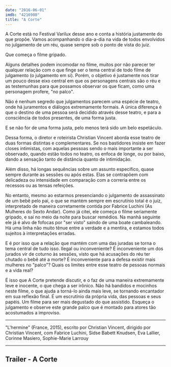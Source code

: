 ```yaml
---
date: "2016-06-01"
imdb: "4216908"
title: "A Corte"
---
```

A Corte está no Festival Varilux desse ano e conta a história justamente do que propõe. Vamos acompanhando o dia-a-dia na vida de todos envolvidos no julgamento de um réu, quase sempre sob o ponto de vista do juiz.

Que começa o filme gripado.

Alguns detalhes podem incomodar no filme, muitos por não parecer ter qualquer relação com o que finge ser o tema central de todo filme de julgamento (o julgamento em si). Porém, o objetivo é justamente nos tirar um pouco desse eixo central em que os personagens centrais são o réu e as testemunhas para que possamos observar os que ficam, como uma personagem profere, "no palco".

Não é nenhum segredo que julgamentos parecem uma espécie de teatro, onde há juramentos e diálogos extremamente formais. A única diferença é que o destino de uma pessoa será decidido através desse teatro, e para a consciência de todos presentes, de uma forma justa.

E se não for de uma forma justa, pelo menos terá sido um belo espetáculo.

Dessa forma, o diretor e roteirista Christian Vincent aborda esse teatro de duas formas distintas e complementares. Se nos bastidores insiste em fazer closes intimistas, com aquelas pessoas sendo o mais importante a ser observado, quando estão todos no teatro, os enfoca de longe, ou por baixo, dando a sensação tanto de distância quanto de intimidação.

Além disso, há longas sequências sobre um assunto específico, quase sempre durante as sessões ou após estas. Elas se contrapõem com delicadeza ou intensidade em comparação com a correria entre os recessos ou as tensas refeições.

No entanto, mesmo ao estarmos presenciando o julgamento de assassinato de um bebê pelo pai, o que se mantém sempre em escrutínio total é o juiz, interpretado de maneira corretamente contida por Fabrice Luchini (As Mulheres do Sexto Andar). Como já citei, ele começa o filme seriamente gripado, e sai no meio da noite para buscar remédios. Na manhã seguinte ele já é alvo de fofocas por "ser visto" saindo de uma boate cambaleando. Há uma linha não muito tênue entre a verdade e a mentira, e estamos todos sujeitos à interpretações erradas.

E é por isso que a relação que mantém com uma das juradas se torna o tema central de tudo isso. Ilegal ou inconveniente? É inconveniente um dos jurados vir de coturno às sessões, visto que há acusações do réu ter chutado o bebê até a morte? É inconveniente para a defesa existir mais mulheres no "palco"? Quais os limites entre esse teatro de pessoas normais e a vida real?

É isso que A Corte pretende discutir, e o faz de uma maneira extremamente leve e inocente, o que chega a ser irônico. Não há bandidos e mocinhos neste filme, o que ajuda a torná-lo ainda mais leve, se tornando encantador em sua reflexão final. É um escrutínio da própria vida, das pessoas e seus papéis. Um filme para ser mais degustado do que assistido. Esqueça o julgamento e observe este grande palco que é montado para atores tão acostumados a improviso.

<hr>"L'hermine" (France, 2015), escrito por Christian Vincent, dirigido por Christian Vincent, com Fabrice Luchini, Sidse Babett Knudsen, Eva Lallier, Corinne Masiero, Sophie-Marie Larrouy<hr>

<h2>Trailer - A Corte<h2>
